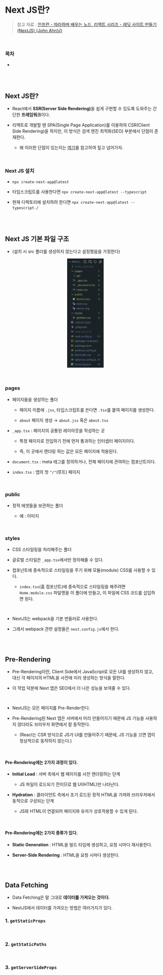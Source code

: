 # Next JS란?

> 참고 자료 : <a href="https://www.inflearn.com/course/lecture?courseSlug=%EB%94%B0%EB%9D%BC%ED%95%98%EB%8A%94-%EB%A0%88%EB%94%A7&unitId=123111&tab=curriculum">인프런 - 따라하며 배우는 노드, 리액트 시리즈 - 레딧 사이트 만들기(NextJS) (John Ahn님)</a>

<br/>

### 목차

- <a href=""></a>

<br/><br/>

## Next JS란?

- React에서 <strong>SSR(Server Side Rendering)</strong>을 쉽게 구현할 수 있도록 도와주는 간단한 **프레임워크**이다.

- 리엑트로 개발할 땐 SPA(Single Page Application)를 이용하여 CSR(Client Side Rendering)을 하지만, 이 방식은 검색 엔진 최적화(SEO) 부분에서 단점이 존재한다.

  - 왜 이러한 단점이 있는지는 <a href="https://github.com/SangYoonLee1231/TIL/blob/main/NextJS/ssr_vs_csr.md">여기</a>를 참고하여 짚고 넘어가자.

<br/>

### Next JS 설치

- `npx create-next-app@latest`

- 타입스크립트를 사용한다면 `npx create-next-app@latest --typescript`

- 현재 디렉토리에 설치하려 한다면 `npx create-next-app@latest --typescript./`

<br/><br/>

## Next JS 기본 파일 구조

- (설치 시 src 폴더를 생성하지 않는다고 설정했음을 가정한다)

  <div align="center">

    <img src="img/nextjs-file-structure.png" width="120">

  </div>

<br/>

### pages

- 페이지들을 생성하는 폴더

  - 페이지 이름에 `.jsx`, 타입스크립트를 쓴다면 `.tsx`를 붙여 페이지를 생성한다.

  - `about` 페이지 생성 → `about.jsx` 혹은 `about.tsx`

- `_app.tsx` : 페이지의 공통된 레이아웃을 작성하는 곳

  - 특정 페이지로 진입하기 전에 먼저 통과하는 인터셉터 페이지이다.

  - 즉, 이 곳에서 렌더링 하는 값은 모든 페이지에 적용된다.

- `document.tsx` : meta 태그를 정의하거나, 전체 페이지에 관여하는 컴포넌트이다.

- `index.tsx` : 앱의 첫 `"/"`(루트) 페이지

<br/>

### public

- 정적 에셋들을 보관하는 폴더

  - 예 : 이미지

<br/>

### styles

- CSS 스타일링을 처리해주는 폴더

- 글로벌 스타일은 `_app.tsx`에서만 정의해줄 수 있다.

- 컴포넌트에 종속적으로 스타일링을 주기 위해 모듈(module) CSS를 사용할 수 있다.

  - `index.tsx`(홈 컴포넌트)에 종속적으로 스타일링을 해주려면 `Home.module.css` 파일명을 이 폴더에 만들고, 이 파일에 CSS 코드를 삽입하면 된다.

<br/>

- NextJS는 webpack을 기본 번들러로 사용한다.

- 그래서 webpack 관련 설정들은 `next.config.js`에서 한다.

<br/><br/>

## Pre-Rendering

- Pre-Rendering이란, Client Side에서 JavaScript로 모든 UI를 생성하지 않고, 대신 각 페이지의 HTML을 사전에 미리 생성하는 방식을 말한다.

- 이 작업 덕분에 Next 앱은 SEO에서 더 나은 성능을 보여줄 수 있다.

<br/>

- NextJS는 모든 페이지를 Pre-Render한다.

- Pre-Rendering된 Next 앱은 서버에서 미리 만들어지기 때문에 JS 기능을 사용하지 않더라도 브라우저 화면에서 잘 동작한다.

  - (React는 CSR 방식으로 JS가 UI를 만들어주기 때문에, JS 기능을 끄면 앱이 정상적으로 동작하지 않는다.)

<br/>

#### Pre-Rendering에는 2가지 과정이 있다.

- **Initial Load** : 서버 측에서 웹 페이지를 사전 렌더링하는 단계

  - JS 파일이 로드되기 전이므로 웹 UI(HTML)만 나타난다.

- **Hydration** : 클라이언트 측에서 초기 로드된 정적 HTML을 가져와 브라우저에서 동적으로 구성되는 단계

  - JS와 HTML이 연결되어 페이지와 유저가 상호작용할 수 있게 된다.

<br/>

#### Pre-Rendering에는 2가지 종류가 있다.

- **Static Generation** : HTML을 빌드 타임에 생성하고, 요청 시마다 재사용한다.

- **Server-Side Rendering** : HTML을 요청 시마다 생성한다.

<br/><br/>

## Data Fetching

- Data Fetching은 말 그대로 **데이터를 가져오는 것이다.**

- NextJS에서 데이터를 가져오는 방법은 여러가지가 있다.

### 1. `getStaticProps`

<br/>

### 2. `getStaticPaths`

<br/>

### 3. `getServerSideProps`

<br/>
